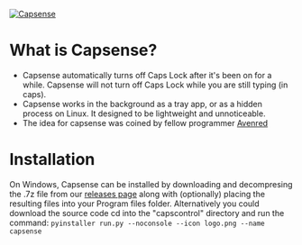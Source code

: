 [![Capsense](https://i.imgur.com/9RlHP3Y.png)](https://github.com/LueWasHere/capsense)
# What is Capsense?
* Capsense automatically turns off Caps Lock after it's been on for a while. Capsense will not turn off Caps Lock while you are still typing (in caps).
* Capsense works in the background as a tray app, or as a hidden process on Linux. It designed to be lightweight and unnoticeable.
* The idea for capsense was coined by fellow programmer [Avenred](https://github.com/Avenred)

# Installation
On Windows, Capsense can be installed by downloading and decompresing the .7z file from our [releases page](https://github.com/LueWasHere/capsense/releases) along with (optionally) placing the resulting files into your Program files folder. Alternatively you could download the source code cd into the "capscontrol" directory and run the command: ```pyinstaller run.py --noconsole --icon logo.png --name capsense``` <!-- TODO: Additional instructions for Linux go here. -->

<!--- Fixes to this README will be frequent (especially since my sense of grammar and spelling is horrible) due to errors and updates to the distros --->
